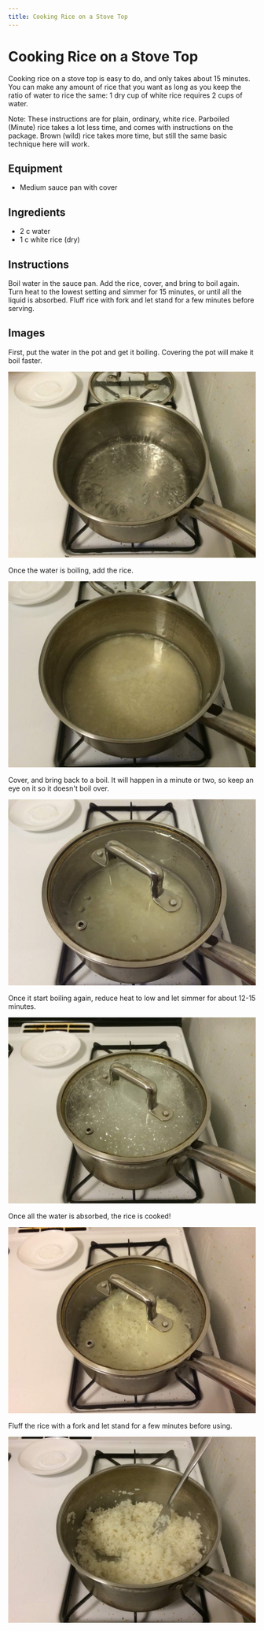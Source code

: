 ```yaml
---
title: Cooking Rice on a Stove Top
---
```


# Cooking Rice on a Stove Top

Cooking rice on a stove top is easy to do, and only takes about 15
minutes. You can make any amount of rice that you want as long as you
keep the ratio of water to rice the same: 1 dry cup of white rice
requires 2 cups of water.

Note: These instructions are for plain, ordinary, white rice. Parboiled
(Minute) rice takes a lot less time, and comes with instructions on the
package. Brown (wild) rice takes more time, but still the same basic
technique here will work.

## Equipment

* Medium sauce pan with cover

## Ingredients

* 2 c water
* 1 c white rice (dry)

## Instructions

Boil water in the sauce pan. Add the rice, cover, and bring to boil
again. Turn heat to the lowest setting and simmer for 15 minutes, or
until all the liquid is absorbed. Fluff rice with fork and let stand for
a few minutes before serving.

## Images

First, put the water in the pot and get it boiling. Covering the pot
will make it boil faster.

![Water boiling in a pot on a stove](01-boil-water.jpg)

Once the water is boiling, add the rice.

![Rice in water in a pot on a stove](02-add-rice.jpg)

Cover, and bring back to a boil. It will happen in a minute or two, so
keep an eye on it so it doesn't boil over.

![Covered pot on a stove](03-cover.jpg)

Once it start boiling again, reduce heat to low and let simmer for about
12-15 minutes.

![Covered pot with boiling water on a stove](04-back-to-boil.jpg)

Once all the water is absorbed, the rice is cooked!

![Covered pot with finished rice](05-done.jpg)

Fluff the rice with a fork and let stand for a few minutes before using.

![Rice in pot fluffed with a fork](06-fluffed.jpg)

